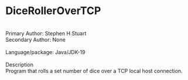 # DiceRollerOverTCP
<br>Primary Author: Stephen H Stuart
<br>Secondary Author: None
<br>
<br>Language/package: Java/JDK-19
<br>
<br>Description
<br>Program that rolls a set number of dice over a TCP local host connection. 
